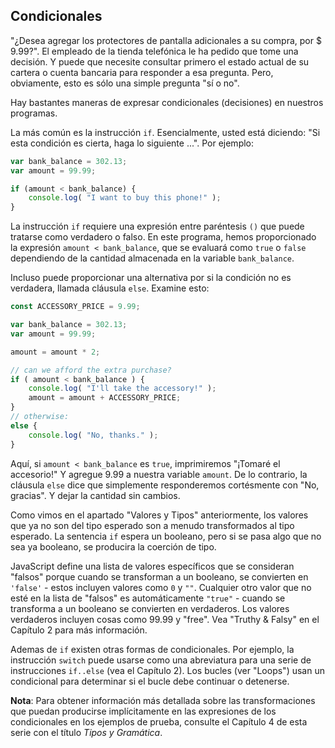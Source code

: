 ## Condicionales

"¿Desea agregar los protectores de pantalla adicionales a su compra, por $ 9.99?". El empleado de la tienda telefónica le ha pedido que tome una decisión. Y puede que necesite consultar primero el estado actual de su cartera o cuenta bancaria para responder a esa pregunta. Pero, obviamente, esto es sólo una simple pregunta "sí o no".

Hay bastantes maneras de expresar condicionales \(decisiones\) en nuestros programas.

La más común es la instrucción `if`. Esencialmente, usted está diciendo: "Si esta condición es cierta, haga lo siguiente ...". Por ejemplo:

```js
var bank_balance = 302.13;
var amount = 99.99;

if (amount < bank_balance) {
	console.log( "I want to buy this phone!" );
}
```

La instrucción `if` requiere una expresión entre paréntesis `()` que puede tratarse como verdadero o falso. En este programa, hemos proporcionado la expresión `amount < bank_balance`, que se evaluará como `true` o `false` dependiendo de la cantidad almacenada en la variable `bank_balance`.

Incluso puede proporcionar una alternativa por si la condición no es verdadera, llamada cláusula `else`. Examine esto:

```js
const ACCESSORY_PRICE = 9.99;

var bank_balance = 302.13;
var amount = 99.99;

amount = amount * 2;

// can we afford the extra purchase?
if ( amount < bank_balance ) {
	console.log( "I'll take the accessory!" );
	amount = amount + ACCESSORY_PRICE;
}
// otherwise:
else {
	console.log( "No, thanks." );
}
```

Aquí, si `amount < bank_balance` es `true`, imprimiremos "¡Tomaré el accesorio!" Y agregue 9.99 a nuestra variable `amount`. De lo contrario, la cláusula `else` dice que simplemente responderemos cortésmente con "No, gracias". Y dejar la cantidad sin cambios.

Como vimos en el apartado "Valores y Tipos" anteriormente, los valores que ya no son del tipo esperado son a menudo transformados al tipo esperado. La sentencia `if` espera un booleano, pero si se pasa algo que no sea ya booleano, se producira la coerción de tipo.

JavaScript define una lista de valores específicos que se consideran "falsos" porque cuando se transforman a un booleano, se convierten en `'false'` - estos incluyen valores como `0` y `""`. Cualquier otro valor que no esté en la lista de "falsos" es automáticamente `"true"` - cuando se transforma a un booleano se convierten en verdaderos. Los valores verdaderos incluyen cosas como 99.99 y "free". Vea "Truthy & Falsy" en el Capítulo 2 para más información.

Ademas de `if` existen otras formas de condicionales. Por ejemplo, la instrucción `switch` puede usarse como una abreviatura para una serie de instrucciones `if..else` \(vea el Capítulo 2\). Los bucles \(ver "Loops"\) usan un condicional para determinar si el bucle debe continuar o detenerse.

**Nota**: Para obtener información más detallada sobre las transformaciones que puedan producirse implícitamente en las expresiones de los condicionales en los ejemplos de prueba, consulte el Capítulo 4 de esta serie con el título _Tipos y Gramática_.
